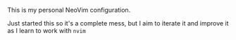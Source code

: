 This is my personal NeoVim configuration.

Just started this so it's a complete mess, but I aim to iterate it and improve it as I learn to work with `nvim`
